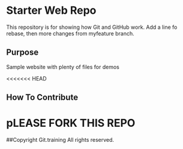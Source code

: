 # Starter Web Repo

This repository is for showing how Git and GitHub work.
Add a line fo rebase, then more changes from myfeature branch.

## Purpose

Sample website with plenty of files for demos

<<<<<<< HEAD
## How To Contribute

pLEASE FORK THIS REPO
=======
##Copyright
Git.training
All rights reserved.

